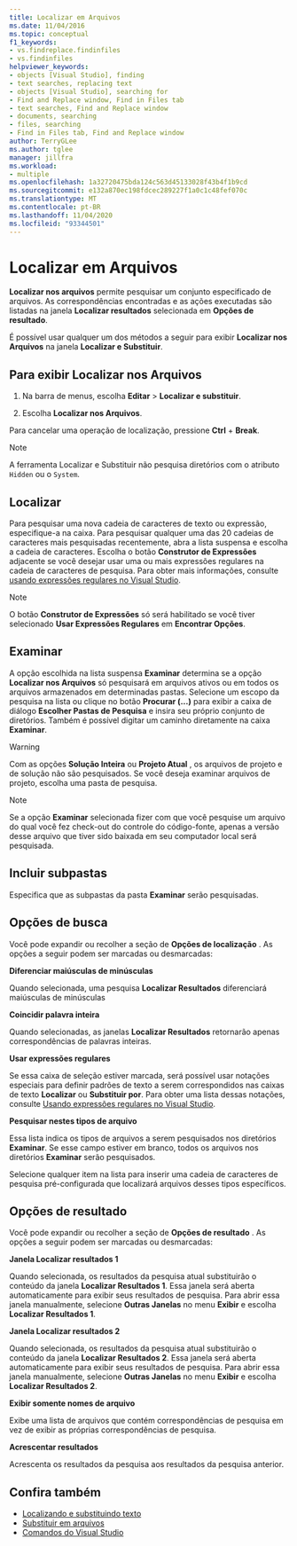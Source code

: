 ```yaml
---
title: Localizar em Arquivos
ms.date: 11/04/2016
ms.topic: conceptual
f1_keywords:
- vs.findreplace.findinfiles
- vs.findinfiles
helpviewer_keywords:
- objects [Visual Studio], finding
- text searches, replacing text
- objects [Visual Studio], searching for
- Find and Replace window, Find in Files tab
- text searches, Find and Replace window
- documents, searching
- files, searching
- Find in Files tab, Find and Replace window
author: TerryGLee
ms.author: tglee
manager: jillfra
ms.workload:
- multiple
ms.openlocfilehash: 1a32720475bda124c563d45133028f43b4f1b9cd
ms.sourcegitcommit: e132a870ec198fdcec289227f1a0c1c48fef070c
ms.translationtype: MT
ms.contentlocale: pt-BR
ms.lasthandoff: 11/04/2020
ms.locfileid: "93344501"
---
```

# <a name="find-in-files"></a>Localizar em Arquivos

**Localizar nos arquivos** permite pesquisar um conjunto especificado de arquivos. As correspondências encontradas e as ações executadas são listadas na janela **Localizar resultados** selecionada em **Opções de resultado**.

É possível usar qualquer um dos métodos a seguir para exibir **Localizar nos Arquivos** na janela **Localizar e Substituir**.

## <a name="to-display-find-in-files"></a>Para exibir Localizar nos Arquivos

1. Na barra de menus, escolha **Editar**  >  **Localizar e substituir**.

1. Escolha **Localizar nos Arquivos**.

Para cancelar uma operação de localização, pressione **Ctrl**  +  **Break**.

> [!NOTE]
> A ferramenta Localizar e Substituir não pesquisa diretórios com o atributo `Hidden` ou o `System`.

## <a name="find-what"></a>Localizar

Para pesquisar uma nova cadeia de caracteres de texto ou expressão, especifique-a na caixa. Para pesquisar qualquer uma das 20 cadeias de caracteres mais pesquisadas recentemente, abra a lista suspensa e escolha a cadeia de caracteres. Escolha o botão **Construtor de Expressões** adjacente se você desejar usar uma ou mais expressões regulares na cadeia de caracteres de pesquisa. Para obter mais informações, consulte [usando expressões regulares no Visual Studio](../ide/using-regular-expressions-in-visual-studio.md).

> [!NOTE]
> O botão **Construtor de Expressões** só será habilitado se você tiver selecionado **Usar Expressões Regulares** em **Encontrar Opções**.

## <a name="look-in"></a>Examinar

A opção escolhida na lista suspensa **Examinar** determina se a opção **Localizar nos Arquivos** só pesquisará em arquivos ativos ou em todos os arquivos armazenados em determinadas pastas. Selecione um escopo da pesquisa na lista ou clique no botão **Procurar (...)** para exibir a caixa de diálogo **Escolher Pastas de Pesquisa** e insira seu próprio conjunto de diretórios. Também é possível digitar um caminho diretamente na caixa **Examinar**.

> [!WARNING]
> Com as opções **Solução Inteira** ou **Projeto Atual** , os arquivos de projeto e de solução não são pesquisados. Se você deseja examinar arquivos de projeto, escolha uma pasta de pesquisa.

> [!NOTE]
> Se a opção **Examinar** selecionada fizer com que você pesquise um arquivo do qual você fez check-out do controle do código-fonte, apenas a versão desse arquivo que tiver sido baixada em seu computador local será pesquisada.

## <a name="include-subfolders"></a>Incluir subpastas

Especifica que as subpastas da pasta **Examinar** serão pesquisadas.

## <a name="find-options"></a>Opções de busca

Você pode expandir ou recolher a seção de **Opções de localização** . As opções a seguir podem ser marcadas ou desmarcadas:

**Diferenciar maiúsculas de minúsculas**

Quando selecionada, uma pesquisa **Localizar Resultados** diferenciará maiúsculas de minúsculas

**Coincidir palavra inteira**

Quando selecionadas, as janelas **Localizar Resultados** retornarão apenas correspondências de palavras inteiras.

**Usar expressões regulares**

Se essa caixa de seleção estiver marcada, será possível usar notações especiais para definir padrões de texto a serem correspondidos nas caixas de texto **Localizar** ou **Substituir por**. Para obter uma lista dessas notações, consulte [Usando expressões regulares no Visual Studio](../ide/using-regular-expressions-in-visual-studio.md).

**Pesquisar nestes tipos de arquivo**

Essa lista indica os tipos de arquivos a serem pesquisados nos diretórios **Examinar**. Se esse campo estiver em branco, todos os arquivos nos diretórios **Examinar** serão pesquisados.

Selecione qualquer item na lista para inserir uma cadeia de caracteres de pesquisa pré-configurada que localizará arquivos desses tipos específicos.

## <a name="result-options"></a>Opções de resultado

Você pode expandir ou recolher a seção de **Opções de resultado** . As opções a seguir podem ser marcadas ou desmarcadas:

**Janela Localizar resultados 1**

Quando selecionada, os resultados da pesquisa atual substituirão o conteúdo da janela **Localizar Resultados 1**. Essa janela será aberta automaticamente para exibir seus resultados de pesquisa. Para abrir essa janela manualmente, selecione **Outras Janelas** no menu **Exibir** e escolha **Localizar Resultados 1**.

**Janela Localizar resultados 2**

Quando selecionada, os resultados da pesquisa atual substituirão o conteúdo da janela **Localizar Resultados 2**. Essa janela será aberta automaticamente para exibir seus resultados de pesquisa. Para abrir essa janela manualmente, selecione **Outras Janelas** no menu **Exibir** e escolha **Localizar Resultados 2**.

**Exibir somente nomes de arquivo**

Exibe uma lista de arquivos que contém correspondências de pesquisa em vez de exibir as próprias correspondências de pesquisa.

**Acrescentar resultados**

Acrescenta os resultados da pesquisa aos resultados da pesquisa anterior.

## <a name="see-also"></a>Confira também

- [Localizando e substituindo texto](../ide/finding-and-replacing-text.md)
- [Substituir em arquivos](../ide/replace-in-files.md)
- [Comandos do Visual Studio](../ide/reference/visual-studio-commands.md)
